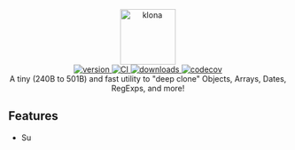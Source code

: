 <div align="center">
  <img src="logo.png" alt="klona" height="100" />
</div>

<div align="center">
  <a href="https://npmjs.org/package/klona">
    <img src="https://badgen.now.sh/npm/v/klona" alt="version" />
  </a>
  <a href="https://github.com/lukeed/klona/actions">
    <img src="https://github.com/lukeed/klona/workflows/CI/badge.svg" alt="CI" />
  </a>
  <a href="https://npmjs.org/package/klona">
    <img src="https://badgen.now.sh/npm/dm/klona" alt="downloads" />
  </a>
  <a href="https://codecov.io/gh/lukeed/klona">
    <img src="https://codecov.io/gh/lukeed/klona/branch/master/graph/badge.svg?token=8ej0WeKqz7" alt="codecov" />
  </a>
</div>

<div align="center">A tiny (240B to 501B) and fast utility to "deep clone" Objects, Arrays, Dates, RegExps, and more!</div>


## Features

* Su